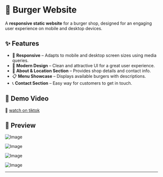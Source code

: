 # 🍔 Burger Website

A **responsive static website** for a burger shop, designed for an engaging user experience on mobile and desktop devices. 

## ✨ Features  

- 📱 **Responsive** – Adapts to  mobile and desktop screen sizes using media queries.  
- 🎨 **Modern Design** – Clean and attractive UI for a great user experience.  
- 📍 **About & Location Section** – Provides shop details and contact info.  
- 📋 **Menu Showcase** – Displays available burgers with descriptions.  
- 📞 **Contact Section** – Easy way for customers to get in touch.

## 🎥 Demo Video  
🔗 [watch on tiktok](https://www.tiktok.com/@krelq/video/7429193010459462919) <!-- Replace with actual link -->




## 📸 Preview  
![Image](https://github.com/user-attachments/assets/dc5979f8-9186-4e5b-aa77-fbdac347cdb0)

![Image](https://github.com/user-attachments/assets/d2118534-724b-491a-af68-17ae2177f868)

![Image](https://github.com/user-attachments/assets/2b743c93-0306-4537-b3f5-25545ff20666)

![Image](https://github.com/user-attachments/assets/a31fcf4d-2cf9-4420-82df-a567ba15f629)

---
